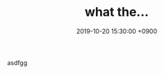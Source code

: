 ﻿---
title: "what the..."
date: 2019-10-20 15:30:00 +0900
tags:
  - programming
  - cpp
---

asdfgg
